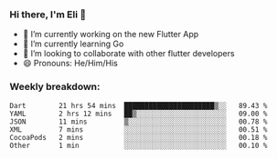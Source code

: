 ### Hi there, I'm Eli 👋
- 🔭 I’m currently working on the new Flutter App
- 🌱 I’m currently learning Go
- 🦄 I’m looking to collaborate with other flutter developers
- 😄 Pronouns: He/Him/His

### Weekly breakdown:
<!--START_SECTION:waka-->

```text
Dart        21 hrs 54 mins  ██████████████████████▒░░   89.43 %
YAML        2 hrs 12 mins   ██▒░░░░░░░░░░░░░░░░░░░░░░   09.00 %
JSON        11 mins         ▒░░░░░░░░░░░░░░░░░░░░░░░░   00.78 %
XML         7 mins          ░░░░░░░░░░░░░░░░░░░░░░░░░   00.51 %
CocoaPods   2 mins          ░░░░░░░░░░░░░░░░░░░░░░░░░   00.18 %
Other       1 min           ░░░░░░░░░░░░░░░░░░░░░░░░░   00.10 %
```

<!--END_SECTION:waka-->
